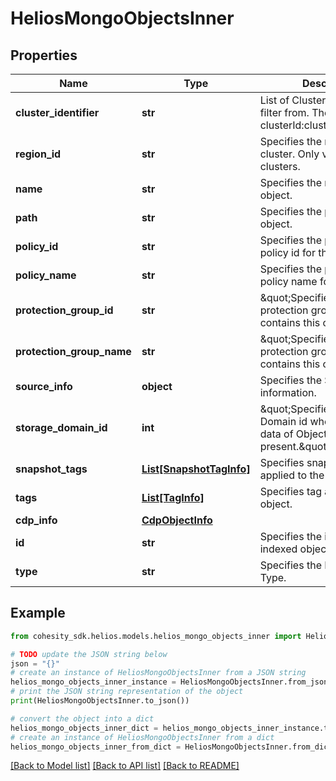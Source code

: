 # HeliosMongoObjectsInner


## Properties

Name | Type | Description | Notes
------------ | ------------- | ------------- | -------------
**cluster_identifier** | **str** | List of Clusters Identifiers to filter from. The format is clusterId:clusterIncarnationId. | [optional] 
**region_id** | **str** | Specifies the region id of the cluster. Only valid for DMaaS clusters. | [optional] 
**name** | **str** | Specifies the name of the object. | [optional] 
**path** | **str** | Specifies the path of the object. | [optional] 
**policy_id** | **str** | Specifies the protection policy id for this file. | [optional] 
**policy_name** | **str** | Specifies the protection policy name for this file. | [optional] 
**protection_group_id** | **str** | \&quot;Specifies the protection group id which contains this object.\&quot; | [optional] 
**protection_group_name** | **str** | \&quot;Specifies the protection group name which contains this object.\&quot; | [optional] 
**source_info** | **object** | Specifies the Source Object information. | [optional] 
**storage_domain_id** | **int** | \&quot;Specifies the Storage Domain id where the backup data of Object is present.\&quot; | [optional] 
**snapshot_tags** | [**List[SnapshotTagInfo]**](SnapshotTagInfo.md) | Specifies snapshot tags applied to the object. | [optional] 
**tags** | [**List[TagInfo]**](TagInfo.md) | Specifies tag applied to the object. | [optional] 
**cdp_info** | [**CdpObjectInfo**](CdpObjectInfo.md) |  | [optional] 
**id** | **str** | Specifies the id of the indexed object. | [optional] 
**type** | **str** | Specifies the Mongo Object Type. | [optional] 

## Example

```python
from cohesity_sdk.helios.models.helios_mongo_objects_inner import HeliosMongoObjectsInner

# TODO update the JSON string below
json = "{}"
# create an instance of HeliosMongoObjectsInner from a JSON string
helios_mongo_objects_inner_instance = HeliosMongoObjectsInner.from_json(json)
# print the JSON string representation of the object
print(HeliosMongoObjectsInner.to_json())

# convert the object into a dict
helios_mongo_objects_inner_dict = helios_mongo_objects_inner_instance.to_dict()
# create an instance of HeliosMongoObjectsInner from a dict
helios_mongo_objects_inner_from_dict = HeliosMongoObjectsInner.from_dict(helios_mongo_objects_inner_dict)
```
[[Back to Model list]](../README.md#documentation-for-models) [[Back to API list]](../README.md#documentation-for-api-endpoints) [[Back to README]](../README.md)


